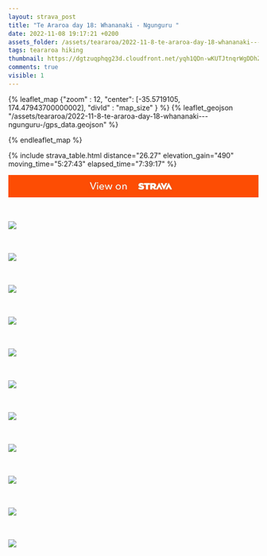 ```yaml
---
layout: strava_post
title: "Te Araroa day 18: Whananaki - Ngunguru "
date: 2022-11-08 19:17:21 +0200
assets_folder: /assets/teararoa/2022-11-8-te-araroa-day-18-whananaki---ngunguru-
tags: teararoa hiking
thumbnail: https://dgtzuqphqg23d.cloudfront.net/yqh1QDn-wKUTJtnqrWgDDhZa7ShXRmo0Gg9D4_TIV0M-1024x768.jpg
comments: true
visible: 1
---
```



{% leaflet_map {"zoom" : 12,
                  "center": [-35.5719105, 174.47943700000002],
                 "divId" : "map_size" } %}
    {% leaflet_geojson "/assets/teararoa/2022-11-8-te-araroa-day-18-whananaki---ngunguru-/gps_data.geojson" %}

{% endleaflet_map %}





{% include strava_table.html distance="26.27" elevation_gain="490" moving_time="5:27:43" elapsed_time="7:39:17" %}

[![](/assets/strava.jpg)](https://www.strava.com/activities/8090169088)


<br />

![](https://dgtzuqphqg23d.cloudfront.net/yqh1QDn-wKUTJtnqrWgDDhZa7ShXRmo0Gg9D4_TIV0M-1024x768.jpg)


<br />

![](https://dgtzuqphqg23d.cloudfront.net/BqAyHfBQSJiMvsbbQm_Vwf37dOcGS7VJ4xYGA1Gqv_Y-1024x768.jpg)


<br />

![](https://dgtzuqphqg23d.cloudfront.net/Zvar89bLRZ6OaK_cn3TQhLGVuyQnl6-2dVmyu2xcDos-1024x768.jpg)


<br />

![](https://dgtzuqphqg23d.cloudfront.net/tiEdLwK4ho8CUF2RfreF9EW56cTjQzaFnPiMCVDjN_Y-1024x768.jpg)


<br />

![](https://dgtzuqphqg23d.cloudfront.net/6AXXFm7-GndAP1kiKys-QO5MURQ6H7u7zMaVYgHirnY-1024x768.jpg)


<br />

![](https://dgtzuqphqg23d.cloudfront.net/NwOr9UPH8sF4teP1ZyYTQOFaZdQ94Y0NFfPN7fqZXOE-1024x768.jpg)


<br />

![](https://dgtzuqphqg23d.cloudfront.net/HkrPa3B6I7pjF_4lAAWRSwt-cU9bR6CPq224YjJ3Mgo-768x1024.jpg)


<br />

![](https://dgtzuqphqg23d.cloudfront.net/Eq8pAlOVs4gPRWfdY-nsU8Y-3Bl9gN28f1_rfwI_gik-1024x768.jpg)


<br />

![](https://dgtzuqphqg23d.cloudfront.net/Ize-13Q3SPm7i20-T1sAA2toqGdpGX3e30cbYaI6-H4-1024x768.jpg)


<br />

![](https://dgtzuqphqg23d.cloudfront.net/lggCC4Q4Gx6skeA6GKxwsT2h4q3w3KUH6CtJhu43jSM-768x1024.jpg)


<br />

![](https://dgtzuqphqg23d.cloudfront.net/R-DfZFrOUWsvCy55uRSiEXZO6z-_DGhQ8wdvt-6Zp0g-768x1024.jpg)
